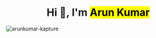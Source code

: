 <h1 align="center">Hi 👋, I'm <mark color='cyan'>Arun Kumar</mark></h1>

<p><img align="center" src="https://github-readme-stats.vercel.app/api/top-langs?username=arunkumar-kapture&show_icons=true&locale=en&layout=compact" alt="arunkumar-kapture" /></p>
